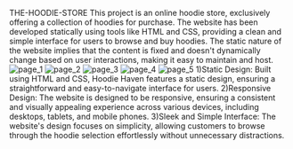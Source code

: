 THE-HOODIE-STORE
This project is an online hoodie store, exclusively offering a collection of hoodies for purchase. The website has been developed statically using tools like HTML and CSS, providing a clean and simple interface for users to browse and buy hoodies. The static nature of the website implies that the content is fixed and doesn't dynamically change based on user interactions, making it easy to maintain and host.
![page_1](https://github.com/gopu001/THE-HOODIE-STORE/assets/134700849/4de8dca5-b7d6-406e-a117-87c6669d9c7a)
![page_2](https://github.com/gopu001/THE-HOODIE-STORE/assets/134700849/2568b999-68d5-44a3-b206-8a63d793c884)
![page_3](https://github.com/gopu001/THE-HOODIE-STORE/assets/134700849/f502f24b-4d77-4274-9ecc-e10648c861d2)
![page_4](https://github.com/gopu001/THE-HOODIE-STORE/assets/134700849/f8e2048a-edcf-45d4-af22-1d07f495b5ae)
![page_5](https://github.com/gopu001/THE-HOODIE-STORE/assets/134700849/5922bf06-0be5-40c0-a65b-7666f67741bb)
1)Static Design: Built using HTML and CSS, Hoodie Haven features a static design, ensuring a straightforward and easy-to-navigate interface for users.
2)Responsive Design: The website is designed to be responsive, ensuring a consistent and visually appealing experience across various devices, including desktops, tablets, and mobile phones.
3)Sleek and Simple Interface: The website's design focuses on simplicity, allowing customers to browse through the hoodie selection effortlessly without unnecessary distractions.
